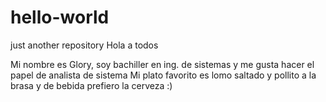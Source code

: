 # hello-world
just another repository
Hola a todos

Mi nombre es Glory, soy bachiller en ing. de sistemas y me gusta hacer el papel de analista de sistema
Mi plato favorito es lomo saltado y pollito a la brasa y de bebida prefiero la cerveza :)
